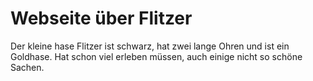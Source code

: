 # Webseite über Flitzer

Der kleine hase Flitzer ist schwarz, hat zwei lange Ohren und ist ein Goldhase. Hat schon viel erleben müssen, auch einige nicht so schöne Sachen. 
